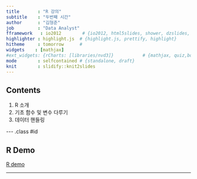 ```yaml
---
title       : "R 강의"
subtitle    : "두번째 시간"
author      : "김형준"
job         : "Data Analyst"
fframework   : io2012        # {io2012, html5slides, shower, dzslides, ...}
highlighter : highlight.js  # {highlight.js, prettify, highlight}
hitheme     : tomorrow      # 
widgets    : [mathjax]
#ext_widgets: {rCharts: [libraries/nvd3]}           # {mathjax, quiz,bootstra}
mode        : selfcontained # {standalone, draft}
knit        : slidify::knit2slides
---
```


## Contents

1. R 소개  
2. 기초 함수 및 변수 다루기  
3. 데이터 핸들링  

--- .class #id

## R Demo

[R demo](https://github.com/soeque1/r_slide/blob/master/R.pdf)

---
